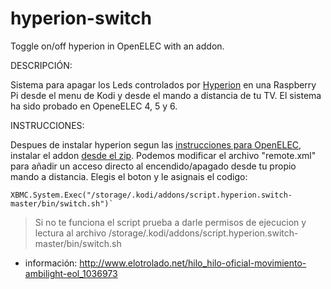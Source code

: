 
hyperion-switch
========

Toggle on/off hyperion in OpenELEC with an addon.



DESCRIPCIÓN:

Sistema para apagar los Leds controlados por [Hyperion](https://github.com/tvdzwan/hyperion) en una Raspberry Pi desde el menu de Kodi y desde el mando a distancia de tu TV.
El sistema ha sido probado en OpeneELEC 4, 5 y 6.

INSTRUCCIONES:

Despues de instalar hyperion segun las [instrucciones para OpenELEC](https://hyperion-project.org/wiki/2-Installation), instalar el addon [desde el zip](https://github.com/bite-your-idols/script.hyperion.switch/archive/master.zip).
Podemos modificar el archivo "remote.xml" para añadir un acceso directo al encendido/apagado desde tu propio mando a distancia. Elegis el boton y le asignais el codigo:
```
XBMC.System.Exec("/storage/.kodi/addons/script.hyperion.switch-master/bin/switch.sh")`
```

> Si no te funciona el script prueba a darle permisos de ejecucion y lectura al archivo /storage/.kodi/addons/script.hyperion.switch-master/bin/switch.sh


+ información: http://www.elotrolado.net/hilo_hilo-oficial-movimiento-ambilight-eol_1036973

